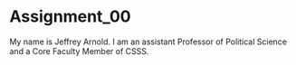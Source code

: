 # Assignment_00

My name is Jeffrey Arnold. I am an assistant Professor of Political Science and a Core Faculty Member of CSSS. 
